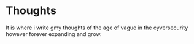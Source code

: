 # Thoughts

It is where i write gmy thoughts of the age of vague in the cyversecurity however forever expanding and grow.
